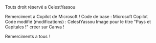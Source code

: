 Touts droit réservé a CelestYassou

Remerciment a Copilot de Microsoft !
Code de base : Microsoft Copilot
Code modifié (modifications) : CelestYassou
Image pour le titre "Pays et Capitales !" créer sur Canva !

Remerciments a tous !
